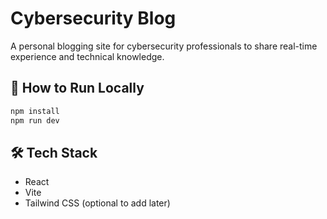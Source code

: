 
# Cybersecurity Blog

A personal blogging site for cybersecurity professionals to share real-time experience and technical knowledge.

## 🚀 How to Run Locally

```bash
npm install
npm run dev
```

## 🛠 Tech Stack

- React
- Vite
- Tailwind CSS (optional to add later)
